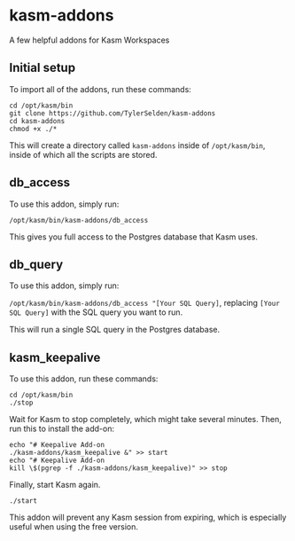# kasm-addons
A few helpful addons for Kasm Workspaces

## Initial setup

To import all of the addons, run these commands:

```
cd /opt/kasm/bin
git clone https://github.com/TylerSelden/kasm-addons
cd kasm-addons
chmod +x ./*
```

This will create a directory called `kasm-addons` inside of `/opt/kasm/bin`, inside of which all the scripts are stored.

## db_access

To use this addon, simply run:

`/opt/kasm/bin/kasm-addons/db_access`

This gives you full access to the Postgres database that Kasm uses.

## db_query

To use this addon, simply run:

`/opt/kasm/bin/kasm-addons/db_access "[Your SQL Query]`, replacing `[Your SQL Query]` with the SQL query you want to run.

This will run a single SQL query in the Postgres database.

## kasm_keepalive

To use this addon, run these commands:

```
cd /opt/kasm/bin
./stop
```

Wait for Kasm to stop completely, which might take several minutes. Then, run this to install the add-on:

```
echo "# Keepalive Add-on
./kasm-addons/kasm_keepalive &" >> start
echo "# Keepalive Add-on
kill \$(pgrep -f ./kasm-addons/kasm_keepalive)" >> stop
```

Finally, start Kasm again.

```
./start
```

This addon will prevent any Kasm session from expiring, which is especially useful when using the free version.
